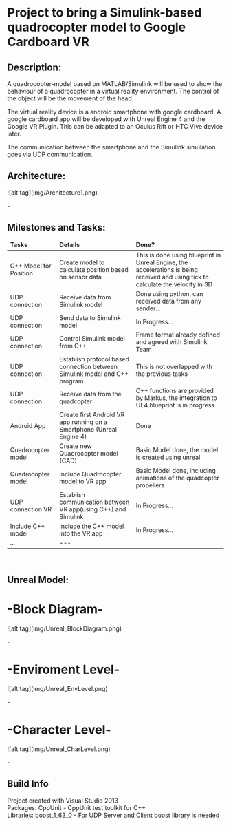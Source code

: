 <!-- #######  #########-->
<h1>Project to bring a Simulink-based quadrocopter model to Google Cardboard VR </h1>
<h2>Description:</h2>
<p>A quadrocopter-model based on MATLAB/Simulink will be used to show the behaviour of a quadrocopter in a virtual reality environment. The control of the object will be the movement of the head.<br>

The virtual reality device is a android smartphone with google cardboard. A google cardboard app will be developed with Unreal Engine 4 and the Google VR Plugin. This can be adapted to an Oculus Rift or HTC Vive device later.

The communication between the smartphone and the Simulink simulation goes via UDP communication.&nbsp;</p>

<h2>Architecture:</h2>
![alt tag](img/Architecture1.png)
<p>-&nbsp;</p>

<h2>Milestones and Tasks:</h2>
<table>
<thead>
<tr>
<td><strong>Tasks</strong></td>
<td><strong>Details</strong></td>
<td><strong>Done?</strong></td>
</tr>
</thead>
<tbody>
<tr>
<td>C++ Model for Position</td>
<td>Create model to calculate position based on sensor data</td>
<td>This is done using blueprint in Unreal Engine, the accelerations is being received and using tick to calculate the velocity in 3D</td>
</tr>
<tr>
<td>UDP connection</td>
<td>Receive data from Simulink model</td>
<td>Done using python, can received data from any sender...</td>
</tr>
<tr>
<td>UDP connection</td>
<td>Send data to Simulink model</td>
<td>In Progress... </td>
</tr>
  <tr>
<td>UDP connection</td>
<td>Control Simulink model from C++</td>
<td>Frame format already defined and agreed with Simulink Team </td>
</tr>
<tr>
<td>UDP connection</td>
<td>Establish protocol based connection between Simulink model and C++ program</td>
<td>This is not overlapped with the previous tasks</td>
</tr>
<tr>
<td>UDP connection</td>
<td>Receive data from the quadcopter</td>
<td>C++ functions are provided by Markus, the integration to UE4 blueprint is in progress</td>
</tr>
<tr>
<td>Android App</td>
<td>Create first Android VR app running on a Smartphone (Unreal Engine 4)</td>
<td>Done</td>
</tr>
  <tr>
<td>Quadrocopter model</td>
<td>Create new Quadrocopter model (CAD)</td>
<td>Basic Model done, the model is created using unreal</td>
</tr>
<tr>
<td>Quadrocopter model</td>
<td>Include Quadrocopter model to VR app</td>
<td>Basic Model done, including animations of the quadcopter propellers</td>
</tr>
<tr>
<td>UDP connection VR</td>
<td>Establish communication between VR app(using C++) and Simulink</td>
<td>In Progress...</td>
</tr>
<tr>
<td>Include C++ model</td>
<td>Include the C++ model into the VR app</td>
<td>In Progress...</td>
</tr>
  <tr>
<td>...</td>
<td>---</td>
<td>&nbsp;</td>
</tr>
</tbody>
</table>
<p>&nbsp;</p>

<h2>Unreal Model:</h2>
<h1>-Block Diagram-</h1>
![alt tag](img/Unreal_BlockDiagram.png)
<p>-&nbsp;</p>

<h1>-Enviroment Level-</h1>
![alt tag](img/Unreal_EnvLevel.png)
<p>-&nbsp;</p>

<h1>-Character Level-</h1>
![alt tag](img/Unreal_CharLevel.png)
<p>-&nbsp;</p>

<h2>Build Info</h2>
<p>Project created with Visual Studio 2013<br>
Packages: CppUnit - CppUnit test toolkit for C++<br>
Libraries: boost_1_63_0 - For UDP Server and Client boost library is needed&nbsp;</p>

